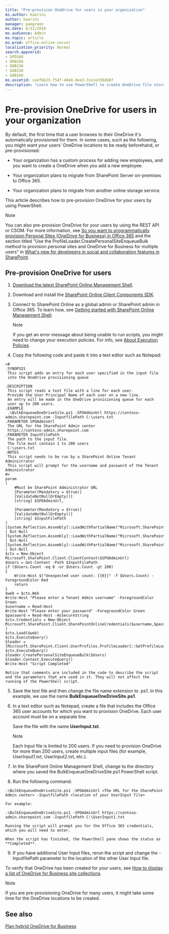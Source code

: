 ```yaml
---
title: "Pre-provision OneDrive for users in your organization"
ms.author: kaarins
author: kaarins
manager: pamgreen
ms.date: 6/21/2018
ms.audience: Admin
ms.topic: article
ms.prod: office-online-server
localization_priority: Normal
search.appverid:
- SPO160
- ODB160
- ODB150
- GOB150
- GOB160
ms.assetid: ceef6623-f54f-404d-8ee3-3ce1e338db07
description: "Learn how to use PowerShell to create OneDrive file storage for your users instead of waiting for the storage space to be automatically provisioned by the service."
---
```


# Pre-provision OneDrive for users in your organization

By default, the first time that a user browses to their OneDrive it's automatically provisioned for them. In some cases, such as the following, you might want your users' OneDrive locations to be ready beforehand, or pre-provisioned:
  
- Your organization has a custom process for adding new employees, and you want to create a OneDrive when you add a new employee.
    
- Your organization plans to migrate from SharePoint Server on-premises to Office 365.
    
- Your organization plans to migrate from another online storage service.
    
This article describes how to pre-provision OneDrive for your users by using PowerShell. 
  
> [!NOTE]
> You can also pre-provision OneDrive for your users by using the REST API or CSOM. For more information, see [So you want to programmatically provision Personal Sites (OneDrive for Business) in Office 365](https://go.microsoft.com/fwlink/p/?LinkId=404444) and the section titled "Use the ProfileLoader.CreatePersonalSiteEnqueueBulk method to provision personal sites and OneDrive for Business for multiple users" in [What's new for developers in social and collaboration features in SharePoint](https://go.microsoft.com/fwlink/p/?LinkId=404445). 
  
## Pre-provision OneDrive for users

1. [Download the latest SharePoint Online Management Shell](https://go.microsoft.com/fwlink/p/?LinkId=255251).
    
2. Download and install the [SharePoint Online Client Components SDK](https://go.microsoft.com/fwlink/p/?LinkId=506692).
    
3. Connect to SharePoint Online as a global admin or SharePoint admin in Office 365. To learn how, see [Getting started with SharePoint Online Management Shell](https://go.microsoft.com/fwlink/?linkid=869066).
    
    > [!NOTE]
    > If you get an error message about being unable to run scripts, you might need to change your execution policies. For info, see [About Execution Policies](https://go.microsoft.com/fwlink/?linkid=869255). 
  
4. Copy the following code and paste it into a text editor such as Notepad:
    
  ```
  <#
  .SYNOPSIS
   This script adds an entry for each user specified in the input file 
   into the OneDrive provisioning queue
   
  .DESCRIPTION
   This script reads a text file with a line for each user. 
   Provide the User Principal Name of each user on a new line.
   An entry will be made in the OneDrive provisioning queue for each
   user up to 200 users.
  .EXAMPLE
   .\BulkEnqueueOneDriveSite.ps1 -SPOAdminUrl https://contoso-admin.sharepoint.com -InputfilePath C:\users.txt 
  .PARAMETER SPOAdminUrl
   The URL for the SharePoint Admin center
   https://contoso-admin.sharepoint.com
  .PARAMETER InputFilePath
   The path to the input file.
   The file must contain 1 to 200 users
   C:\users.txt
  .NOTES
   This script needs to be run by a SharePoint Online Tenant Administrator
   This script will prompt for the username and password of the Tenant Administrator
  #>
  param
  (
      #Must be SharePoint Administrator URL
      [Parameter(Mandatory = $true)]
      [ValidateNotNullOrEmpty()]
      [string] $SPOAdminUrl,
      
      [Parameter(Mandatory = $true)]
      [ValidateNotNullOrEmpty()]
      [string] $InputFilePath
  )
  [System.Reflection.Assembly]::LoadWithPartialName("Microsoft.SharePoint.Client") | Out-Null
  [System.Reflection.Assembly]::LoadWithPartialName("Microsoft.SharePoint.Client.Runtime") | Out-Null
  [System.Reflection.Assembly]::LoadWithPartialName("Microsoft.SharePoint.Client.UserProfiles") | Out-Null
  $ctx = New-Object Microsoft.SharePoint.Client.ClientContext($SPOAdminUrl)
  $Users = Get-Content -Path $InputFilePath
  if ($Users.Count -eq 0 -or $Users.Count -gt 200)
  {
      Write-Host $("Unexpected user count: [{0}]" -f $Users.Count) -ForegroundColor Red
      return 
  }
  $web = $ctx.Web
  Write-Host "Please enter a Tenant Admin username" -ForegroundColor Green
  $username = Read-Host
  Write-Host "Please enter your password" -ForegroundColor Green
  $password = Read-Host -AsSecureString
  $ctx.Credentials = New-Object Microsoft.SharePoint.Client.SharePointOnlineCredentials($username,$password )
  $ctx.Load($web)
  $ctx.ExecuteQuery()
  $loader = [Microsoft.SharePoint.Client.UserProfiles.ProfileLoader]::GetProfileLoader($ctx)
  $ctx.ExecuteQuery()
  $loader.CreatePersonalSiteEnqueueBulk($Users)
  $loader.Context.ExecuteQuery()
  Write-Host "Script Completed" 
  
  ```

    Notice that comments are included in the code to describe the script and the parameters that are used in it. They will not affect the running of the PowerShell script.
    
5. Save the text file and then change the file name extension to .ps1. In this example, we use the name **BulkEnqueueOneDriveSite.ps1**. 
    
6. In a text editor such as Notepad, create a file that includes the Office 365 user accounts for which you want to provision OneDrive. Each user account must be on a separate line.
    
    Save the file with the name **UserInput.txt**.
    
    > [!NOTE]
    > Each Input file is limited to 200 users. If you need to provision OneDrive for more than 200 users, create multiple input files (for example, UserInput1.txt, UserInput2.txt, etc.). 
  
7. In the SharePoint Online Management Shell, change to the directory where you saved the BulkEnqueueOneDriveSite.ps1 PowerShell script.
    
8. Run the following command:
    
  ```
  .\BulkEnqueueOneDriveSite.ps1 -SPOAdminUrl <The URL for the SharePoint Admin center> -InputfilePath <location of your UserInput file> 
  ```

    For example:
    
  ```
  .\BulkEnqueueOneDriveSite.ps1 -SPOAdminUrl https://contoso-admin.sharepoint.com -InputfilePath C:\UserInput1.txt 
  ```

    Running the script will prompt you for the Office 365 credentials, which you will need to enter.
    
    When the script has finished, the PowerShell pane shows the status as **Completed**.
    
9. If you have additional User Input files, rerun the script and change the -InputfilePath parameter to the location of the other User Input file.
    
To verify that OneDrive has been created for your users, see [How to display a list of OneDrive for Business site collections](create-a-list-of-all-onedrive-locations.md).
  
> [!NOTE]
> If you are pre-provisioning OneDrive for many users, it might take some time for the OneDrive locations to be created. 
  
## See also

[Plan hybrid OneDrive for Business](https://support.office.com/article/b140bc4c-f54d-4b5a-9409-a3bece4a9cf9)


